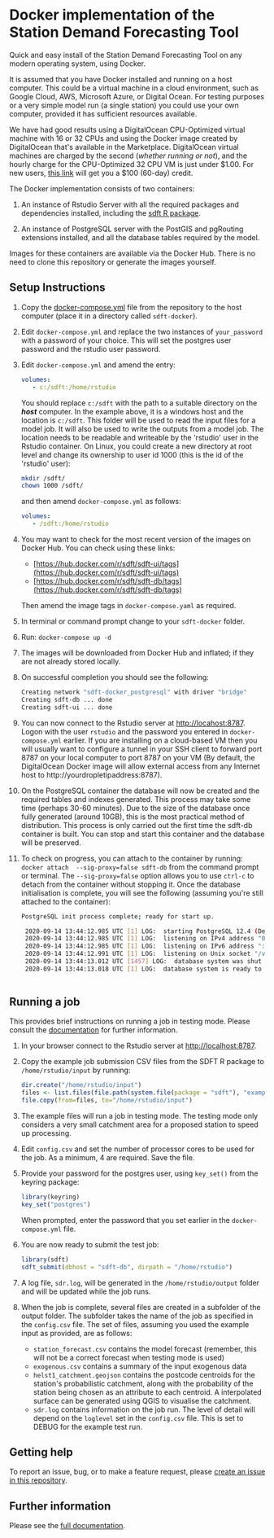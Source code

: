 # Docker implementation of the Station Demand Forecasting Tool

Quick and easy install of the Station Demand Forecasting Tool on any modern operating system, using Docker.

It is assumed that you have Docker installed and running on a host computer. This could be a virtual machine in a cloud environment, such as Google Cloud, AWS, Microsoft Azure, or Digital Ocean. For testing purposes or a very simple model run (a single station) you could use your own computer, provided it has sufficient resources available. 

We have had good results using a DigitalOcean CPU-Optimized virtual machine with 16 or 32 CPUs and using the Docker image created by DigitalOcean that's available in the Marketplace. DigitalOcean virtual machines are charged by the second (*whether running or not*), and the hourly charge for the CPU-Optimized 32 CPU VM is just under $1.00. For new users, [this link](https://m.do.co/c/86d69abc23ef) will get you a $100 (60-day) credit.

The Docker implementation consists of two containers:

1. An instance of Rstudio Server with all the required packages and dependencies installed, including the [sdft R package](https://github.com/station-demand-forecasting-tool/sdft).

2. An instance of PostgreSQL server with the PostGIS and pgRouting extensions installed, and all the database tables required by the model.

Images for these containers are available via the Docker Hub. There is no need to clone this repository or generate the images yourself.

## Setup Instructions

1. Copy the [docker-compose.yml](https://raw.githubusercontent.com/station-demand-forecasting-tool/sdft-docker/master/docker-compose.yml) file from the repository to the host computer (place it in a directory called `sdft-docker`). 

2. Edit `docker-compose.yml` and replace the two instances of `your_password` with a password of your choice. This will set the postgres user password and the rstudio user password.

3. Edit `docker-compose.yml` and amend the entry:  

   ```yaml
   volumes:
      - c:/sdft:/home/rstudio
   ```

   You should replace `c:/sdft` with the path to a suitable directory on the ***host*** computer. In the example above, it is a windows host and the location is `c:/sdft`. This folder will be used to read the input files for a model job. It will also be used to write the outputs from a model job. The location needs to be readable and writeable by the 'rstudio' user in the Rstudio container. On Linux, you could create a new directory at root level and change its ownership to user id 1000 (this is the id of the 'rstudio' user):
   
   ```bash
   mkdir /sdft/
   chown 1000 /sdft/
   ```
   and then amend `docker-compose.yml` as follows:
   
   ```yaml
   volumes:
      - /sdft:/home/rstudio
   ```

3. You may want to check for the most recent version of the images on Docker Hub. You can check using these links:  
   - [https://hub.docker.com/r/sdft/sdft-ui/tags](https://hub.docker.com/r/sdft/sdft-ui/tags)
   - [https://hub.docker.com/r/sdft/sdft-db/tags](https://hub.docker.com/r/sdft/sdft-db/tags)    

   Then amend the image tags in `docker-compose.yaml` as required.

3. In terminal or command prompt change to your `sdft-docker` folder.

4. Run: `docker-compose up -d`

5. The images will be downloaded from Docker Hub and inflated; if they are not already stored locally.

6. On successful completion you should see the following:  

   ```bash
   Creating network "sdft-docker_postgresql" with driver "bridge"
   Creating sdft-db ... done
   Creating sdft-ui ... done
   ```

7. You can now connect to the Rstudio server at [http://locahost:8787](http://localhost:8787). Logon with the user `rstudio` and the password you entered in `docker-compose.yml` earlier. If you are installing on a cloud-based VM then you will usually want to configure a tunnel in your SSH client to forward port 8787 on your local computer to port 8787 on your VM (By default, the DigitalOcean Docker image will allow external access from any Internet host to http://yourdropletipaddress:8787). 

8. On the PostgreSQL container the database will now be created and the required tables and indexes generated. This process may take some time (perhaps 30-60 minutes). Due to the size of the database once fully generated (around 10GB), this is the most practical method of distribution. This process is only carried out the first time the sdft-db container is built. You can stop and start this container and the database will be preserved.

9. To check on progress, you can attach to the container by running: `docker attach  --sig-proxy=false sdft-db` from the command prompt or terminal. The `--sig-proxy=false` option allows you to use `ctrl-c` to detach from the container without stopping it. Once the database initialisation is complete, you will see the following (assuming you're still attached to the container):

   ```bash
   PostgreSQL init process complete; ready for start up.

    2020-09-14 13:44:12.985 UTC [1] LOG:  starting PostgreSQL 12.4 (Debian 12.4-1.pgdg100+1) on x86_64-pc-linux-gnu, compiled by gcc (Debian 8.3.0-6) 8.3.0, 64-bit
    2020-09-14 13:44:12.985 UTC [1] LOG:  listening on IPv4 address "0.0.0.0", port 5432
    2020-09-14 13:44:12.985 UTC [1] LOG:  listening on IPv6 address "::", port 5432
    2020-09-14 13:44:12.991 UTC [1] LOG:  listening on Unix socket "/var/run/postgresql/.s.PGSQL.5432"
    2020-09-14 13:44:13.012 UTC [1457] LOG:  database system was shut down at 2020-09-14 13:44:12 UTC
    2020-09-14 13:44:13.018 UTC [1] LOG:  database system is ready to accept connections
    
   ```


## Running a job

This provides brief instructions on running a job in testing mode. Please consult the [documentation](https://www.stationdemand.org.uk) for further information.

1. In your browser connect to the Rstudio server at [http://localhost:8787](http://localhost:8787).

2. Copy the example job submission CSV files from the SDFT R package to `/home/rstudio/input` by running:
   
   ```r
   dir.create("/home/rstudio/input")
   files <- list.files(file.path(system.file(package = "sdft"), "example_input"), full.names = TRUE)
   file.copy(from=files, to="/home/rstudio/input")
   ```

3. The example files will run a job in testing mode. The testing mode only considers a very small catchment area for a proposed station to speed up processing.

4. Edit `config.csv` and set the number of processor cores to be used for the job. As a minimum, 4 are required. Save the file.

5. Provide your password for the postgres user, using `key_set()` from the keyring package: 
   
   ```r
   library(keyring)
   key_set("postgres")
   ```
   
   When prompted, enter the password that you set earlier in the `docker-compose.yml` file.
   
6. You are now ready to submit the test job:

   ```r
   library(sdft)
   sdft_submit(dbhost = "sdft-db", dirpath = "/home/rstudio")
   ```
   
7. A log file, `sdr.log`, will be generated in the `/home/rstudio/output` folder and will be updated while the job runs.

8. When the job is complete, several files are created in a subfolder of the output folder. The subfolder takes the name of the job as specified in the `config.csv` file. The set of files, assuming you used the example input as provided, are as follows:
   
   * `station_forecast.csv` contains the model forecast (remember, this will not be a correct forecast when testing mode is used)
   * `exogenous.csv` contains a summary of the input exogenous data
   * `helst1_catchment.geojson` contains the postcode centroids for the station's probabilistic catchment, along with the probability of the station being chosen as an attribute to each centroid. A interpolated surface can be generated using QGIS to visualise the catchment.
   * `sdr.log` contains information on the job run. The level of detail will depend on the `loglevel` set in the `config.csv` file. This is set to DEBUG for the example test run.
   
## Getting help

To report an issue, bug, or to make a feature request, please [create an issue in this repository](https://github.com/station-demand-forecasting-tool/sdft-docker/issues).

## Further information

Please see the [full documentation](https://www.stationdemand.org.uk).
